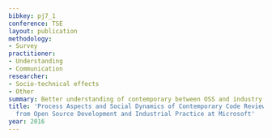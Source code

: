 ```yaml
---
bibkey: pj7_1
conference: TSE
layout: publication
methodology:
- Survey
practitioner:
- Understanding
- Communication
researcher:
- Socio-technical effects
- Other
summary: Better understanding of contemporary between OSS and industry
title: 'Process Aspects and Social Dynamics of Contemporary Code Review: Insights
  from Open Source Development and Industrial Practice at Microsoft'
year: 2016
---
```

